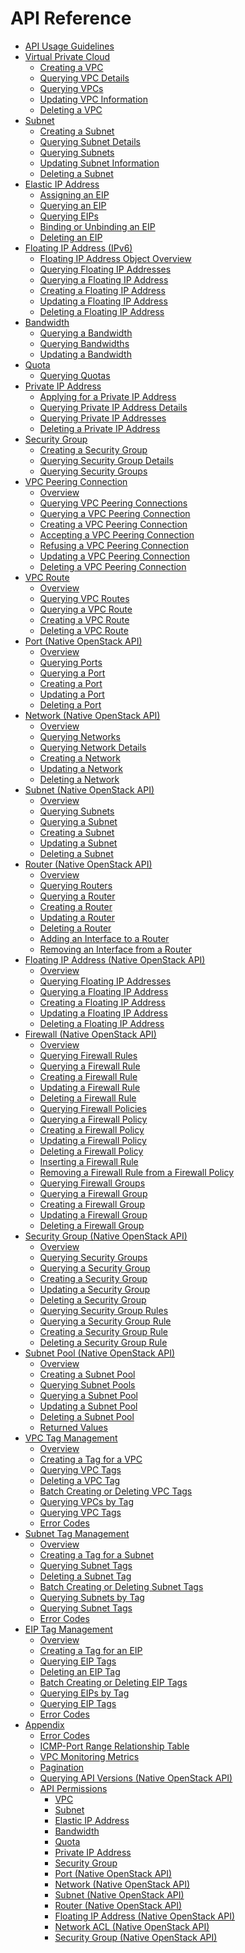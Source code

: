 # API Reference

-   [API Usage Guidelines](api-usage-guidelines.md)
-   [Virtual Private Cloud](virtual-private-cloud.md)
    -   [Creating a VPC](creating-a-vpc.md)
    -   [Querying VPC Details](querying-vpc-details.md)
    -   [Querying VPCs](querying-vpcs.md)
    -   [Updating VPC Information](updating-vpc-information.md)
    -   [Deleting a VPC](deleting-a-vpc.md)
-   [Subnet](subnet.md)
    -   [Creating a Subnet](creating-a-subnet.md)
    -   [Querying Subnet Details](querying-subnet-details.md)
    -   [Querying Subnets](querying-subnets.md)
    -   [Updating Subnet Information](updating-subnet-information.md)
    -   [Deleting a Subnet](deleting-a-subnet.md)
-   [Elastic IP Address](elastic-ip-address.md)
    -   [Assigning an EIP](assigning-an-eip.md)
    -   [Querying an EIP](querying-an-eip.md)
    -   [Querying EIPs](querying-eips.md)
    -   [Binding or Unbinding an EIP](binding-or-unbinding-an-eip.md)
    -   [Deleting an EIP](deleting-an-eip.md)
-   [Floating IP Address \(IPv6\)](floating-ip-address-(ipv6).md)
    -   [Floating IP Address Object Overview](floating-ip-address-object-overview.md)
    -   [Querying Floating IP Addresses](querying-floating-ip-addresses.md)
    -   [Querying a Floating IP Address](querying-a-floating-ip-address.md)
    -   [Creating a Floating IP Address](creating-a-floating-ip-address.md)
    -   [Updating a Floating IP Address](updating-a-floating-ip-address.md)
    -   [Deleting a Floating IP Address](deleting-a-floating-ip-address.md)
-   [Bandwidth](bandwidth.md)
    -   [Querying a Bandwidth](querying-a-bandwidth.md)
    -   [Querying Bandwidths](querying-bandwidths.md)
    -   [Updating a Bandwidth](updating-a-bandwidth.md)
-   [Quota](quota.md)
    -   [Querying Quotas](querying-quotas.md)
-   [Private IP Address](private-ip-address.md)
    -   [Applying for a Private IP Address](applying-for-a-private-ip-address.md)
    -   [Querying Private IP Address Details](querying-private-ip-address-details.md)
    -   [Querying Private IP Addresses](querying-private-ip-addresses.md)
    -   [Deleting a Private IP Address](deleting-a-private-ip-address.md)
-   [Security Group](security-group.md)
    -   [Creating a Security Group](creating-a-security-group.md)
    -   [Querying Security Group Details](querying-security-group-details.md)
    -   [Querying Security Groups](querying-security-groups.md)
-   [VPC Peering Connection](vpc-peering-connection.md)
    -   [Overview](overview.md)
    -   [Querying VPC Peering Connections](querying-vpc-peering-connections.md)
    -   [Querying a VPC Peering Connection](querying-a-vpc-peering-connection.md)
    -   [Creating a VPC Peering Connection](creating-a-vpc-peering-connection.md)
    -   [Accepting a VPC Peering Connection](accepting-a-vpc-peering-connection.md)
    -   [Refusing a VPC Peering Connection](refusing-a-vpc-peering-connection.md)
    -   [Updating a VPC Peering Connection](updating-a-vpc-peering-connection.md)
    -   [Deleting a VPC Peering Connection](deleting-a-vpc-peering-connection.md)
-   [VPC Route](vpc-route.md)
    -   [Overview](overview-0.md)
    -   [Querying VPC Routes](querying-vpc-routes.md)
    -   [Querying a VPC Route](querying-a-vpc-route.md)
    -   [Creating a VPC Route](creating-a-vpc-route.md)
    -   [Deleting a VPC Route](deleting-a-vpc-route.md)
-   [Port \(Native OpenStack API\)](port-(native-openstack-api).md)
    -   [Overview](overview-1.md)
    -   [Querying Ports](querying-ports.md)
    -   [Querying a Port](querying-a-port.md)
    -   [Creating a Port](creating-a-port.md)
    -   [Updating a Port](updating-a-port.md)
    -   [Deleting a Port](deleting-a-port.md)
-   [Network \(Native OpenStack API\)](network-(native-openstack-api).md)
    -   [Overview](overview-2.md)
    -   [Querying Networks](querying-networks.md)
    -   [Querying Network Details](querying-network-details.md)
    -   [Creating a Network](creating-a-network.md)
    -   [Updating a Network](updating-a-network.md)
    -   [Deleting a Network](deleting-a-network.md)
-   [Subnet \(Native OpenStack API\)](subnet-(native-openstack-api).md)
    -   [Overview](overview-3.md)
    -   [Querying Subnets](querying-subnets-4.md)
    -   [Querying a Subnet](querying-a-subnet.md)
    -   [Creating a Subnet](creating-a-subnet-5.md)
    -   [Updating a Subnet](updating-a-subnet.md)
    -   [Deleting a Subnet](deleting-a-subnet-6.md)
-   [Router \(Native OpenStack API\)](router-(native-openstack-api).md)
    -   [Overview](overview-7.md)
    -   [Querying Routers](querying-routers.md)
    -   [Querying a Router](querying-a-router.md)
    -   [Creating a Router](creating-a-router.md)
    -   [Updating a Router](updating-a-router.md)
    -   [Deleting a Router](deleting-a-router.md)
    -   [Adding an Interface to a Router](adding-an-interface-to-a-router.md)
    -   [Removing an Interface from a Router](removing-an-interface-from-a-router.md)
-   [Floating IP Address \(Native OpenStack API\)](floating-ip-address-(native-openstack-api).md)
    -   [Overview](overview-8.md)
    -   [Querying Floating IP Addresses](querying-floating-ip-addresses-9.md)
    -   [Querying a Floating IP Address](querying-a-floating-ip-address-10.md)
    -   [Creating a Floating IP Address](creating-a-floating-ip-address-11.md)
    -   [Updating a Floating IP Address](updating-a-floating-ip-address-12.md)
    -   [Deleting a Floating IP Address](deleting-a-floating-ip-address-13.md)
-   [Firewall \(Native OpenStack API\)](firewall-(native-openstack-api).md)
    -   [Overview](overview-14.md)
    -   [Querying Firewall Rules](querying-firewall-rules.md)
    -   [Querying a Firewall Rule](querying-a-firewall-rule.md)
    -   [Creating a Firewall Rule](creating-a-firewall-rule.md)
    -   [Updating a Firewall Rule](updating-a-firewall-rule.md)
    -   [Deleting a Firewall Rule](deleting-a-firewall-rule.md)
    -   [Querying Firewall Policies](querying-firewall-policies.md)
    -   [Querying a Firewall Policy](querying-a-firewall-policy.md)
    -   [Creating a Firewall Policy](creating-a-firewall-policy.md)
    -   [Updating a Firewall Policy](updating-a-firewall-policy.md)
    -   [Deleting a Firewall Policy](deleting-a-firewall-policy.md)
    -   [Inserting a Firewall Rule](inserting-a-firewall-rule.md)
    -   [Removing a Firewall Rule from a Firewall Policy](removing-a-firewall-rule-from-a-firewall-policy.md)
    -   [Querying Firewall Groups](querying-firewall-groups.md)
    -   [Querying a Firewall Group](querying-a-firewall-group.md)
    -   [Creating a Firewall Group](creating-a-firewall-group.md)
    -   [Updating a Firewall Group](updating-a-firewall-group.md)
    -   [Deleting a Firewall Group](deleting-a-firewall-group.md)
-   [Security Group \(Native OpenStack API\)](security-group-(native-openstack-api).md)
    -   [Overview](overview-15.md)
    -   [Querying Security Groups](querying-security-groups-16.md)
    -   [Querying a Security Group](querying-a-security-group.md)
    -   [Creating a Security Group](creating-a-security-group-17.md)
    -   [Updating a Security Group](updating-a-security-group.md)
    -   [Deleting a Security Group](deleting-a-security-group.md)
    -   [Querying Security Group Rules](querying-security-group-rules.md)
    -   [Querying a Security Group Rule](querying-a-security-group-rule.md)
    -   [Creating a Security Group Rule](creating-a-security-group-rule.md)
    -   [Deleting a Security Group Rule](deleting-a-security-group-rule.md)
-   [Subnet Pool \(Native OpenStack API\)](subnet-pool-(native-openstack-api).md)
    -   [Overview](overview-18.md)
    -   [Creating a Subnet Pool](creating-a-subnet-pool.md)
    -   [Querying Subnet Pools](querying-subnet-pools.md)
    -   [Querying a Subnet Pool](querying-a-subnet-pool.md)
    -   [Updating a Subnet Pool](updating-a-subnet-pool.md)
    -   [Deleting a Subnet Pool](deleting-a-subnet-pool.md)
    -   [Returned Values](returned-values.md)
-   [VPC Tag Management](vpc-tag-management.md)
    -   [Overview](overview-19.md)
    -   [Creating a Tag for a VPC](creating-a-tag-for-a-vpc.md)
    -   [Querying VPC Tags](querying-vpc-tags.md)
    -   [Deleting a VPC Tag](deleting-a-vpc-tag.md)
    -   [Batch Creating or Deleting VPC Tags](batch-creating-or-deleting-vpc-tags.md)
    -   [Querying VPCs by Tag](querying-vpcs-by-tag.md)
    -   [Querying VPC Tags](querying-vpc-tags-20.md)
    -   [Error Codes](error-codes.md)
-   [Subnet Tag Management](subnet-tag-management.md)
    -   [Overview](overview-21.md)
    -   [Creating a Tag for a Subnet](creating-a-tag-for-a-subnet.md)
    -   [Querying Subnet Tags](querying-subnet-tags.md)
    -   [Deleting a Subnet Tag](deleting-a-subnet-tag.md)
    -   [Batch Creating or Deleting Subnet Tags](batch-creating-or-deleting-subnet-tags.md)
    -   [Querying Subnets by Tag](querying-subnets-by-tag.md)
    -   [Querying Subnet Tags](querying-subnet-tags-22.md)
    -   [Error Codes](error-codes-23.md)
-   [EIP Tag Management](eip-tag-management.md)
    -   [Overview](overview-24.md)
    -   [Creating a Tag for an EIP](creating-a-tag-for-an-eip.md)
    -   [Querying EIP Tags](querying-eip-tags.md)
    -   [Deleting an EIP Tag](deleting-an-eip-tag.md)
    -   [Batch Creating or Deleting EIP Tags](batch-creating-or-deleting-eip-tags.md)
    -   [Querying EIPs by Tag](querying-eips-by-tag.md)
    -   [Querying EIP Tags](querying-eip-tags-25.md)
    -   [Error Codes](error-codes-26.md)
-   [Appendix](appendix.md)
    -   [Error Codes](error-codes-27.md)
    -   [ICMP-Port Range Relationship Table](icmp-port-range-relationship-table.md)
    -   [VPC Monitoring Metrics](vpc-monitoring-metrics.md)
    -   [Pagination](pagination.md)
    -   [Querying API Versions \(Native OpenStack API\)](querying-api-versions-(native-openstack-api).md)
    -   [API Permissions](api-permissions.md)
        -   [VPC](vpc.md)
        -   [Subnet](subnet-28.md)
        -   [Elastic IP Address](elastic-ip-address-29.md)
        -   [Bandwidth](bandwidth-30.md)
        -   [Quota](quota-31.md)
        -   [Private IP Address](private-ip-address-32.md)
        -   [Security Group](security-group-33.md)
        -   [Port \(Native OpenStack API\)](port-(native-openstack-api)-34.md)
        -   [Network \(Native OpenStack API\)](network-(native-openstack-api)-35.md)
        -   [Subnet \(Native OpenStack API\)](subnet-(native-openstack-api)-36.md)
        -   [Router \(Native OpenStack API\)](router-(native-openstack-api)-37.md)
        -   [Floating IP Address \(Native OpenStack API\)](floating-ip-address-(native-openstack-api)-38.md)
        -   [Network ACL \(Native OpenStack API\)](network-acl-(native-openstack-api).md)
        -   [Security Group \(Native OpenStack API\)](security-group-(native-openstack-api)-39.md)



